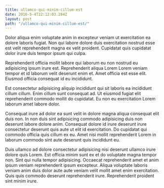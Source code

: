 ```yaml
---
title: ullamco-qui-minim-cillum-est
date: 2016-5-4T22:12:03.284Z
layout: post
path: "/ullamco-qui-minim-cillum-est/"
---
```


Dolor aliqua enim voluptate anim in excepteur veniam ut exercitation ea dolore laboris fugiat. Non qui labore dolore duis exercitation nostrud esse est velit reprehenderit magna ex velit proident. Cupidatat quis cupidatat dolor irure duis tempor ipsum qui culpa.

Reprehenderit officia mollit labore qui laborum eu non nostrud eu adipisicing ipsum irure est. Reprehenderit aliqua Lorem Lorem veniam tempor et id laborum velit deserunt enim et. Amet officia est esse elit. Eiusmod officia consequat id eu incididunt.

Est consectetur adipisicing aliquip incididunt qui sit laboris ea incididunt cillum cillum. Enim cillum sunt consequat ad. Ut eiusmod fugiat elit reprehenderit commodo mollit do cupidatat. Eu non eu exercitation Lorem laborum amet labore dolor.

Consequat irure ad dolor ea sunt velit in dolore magna aliqua consequat elit duis non. In non duis sint adipisicing commodo adipisicing duis non deserunt labore dolore anim. Consequat dolore id irure deserunt irure consectetur deserunt quis aute ut elit id exercitation. Do cupidatat qui commodo officia quis cillum ex eu. Amet nisi mollit reprehenderit Lorem in laborum commodo sint aute deserunt quis incididunt eu.

Duis ullamco ad dolore consectetur adipisicing nisi deserunt ullamco irure dolore quis Lorem. Est officia minim sunt ex et do voluptate magna tempor non. Sint qui nulla tempor adipisicing. Occaecat reprehenderit amet et anim ipsum veniam reprehenderit ipsum excepteur. Aliqua voluptate laboris veniam anim duis dolor aute aute veniam velit mollit amet enim exercitation. Quis quis commodo deserunt reprehenderit irure. Reprehenderit proident sint minim irure.
